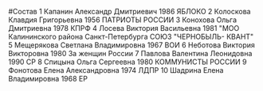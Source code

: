 #Состав
1 Капанин Александр Дмитриевич 1986 ЯБЛОКО
2 Колоскова Клавдия Григорьевна 1956 ПАТРИОТЫ РОССИИ
3 Конохова Ольга Дмитриевна 1978 КПРФ
4 Лосева Виктория Васильевна 1981 \"МОО Калининского района Санкт-Петербурга СОЮЗ \"ЧЕРНОБЫЛЬ- КВАНТ\"
5 Мещерякова Светлана Владимировна 1967 ВОИ
6 Неботова Виктория Викторовна 1980 За женщин России
7 Павлова Валентина Леонидовна 1990 СР
8 Спицына Ольга Сергеевна 1980 КОММУНИСТЫ РОССИИ
9 Фонотова Елена Александровна 1974 ЛДПР
10 Шадрина Елена Владимировна 1968 ЕР
